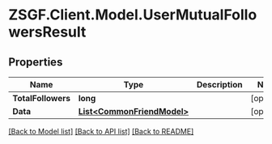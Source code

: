 # ZSGF.Client.Model.UserMutualFollowersResult

## Properties

Name | Type | Description | Notes
------------ | ------------- | ------------- | -------------
**TotalFollowers** | **long** |  | [optional] 
**Data** | [**List&lt;CommonFriendModel&gt;**](CommonFriendModel.md) |  | [optional] 

[[Back to Model list]](../../README.md#documentation-for-models) [[Back to API list]](../../README.md#documentation-for-api-endpoints) [[Back to README]](../../README.md)

